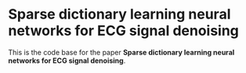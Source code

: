 # Sparse dictionary learning neural networks for ECG signal denoising

This is the code base for the paper **Sparse dictionary learning neural networks for ECG signal denoising**.
